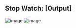 ## Stop Watch: [Output]
![image](https://github.com/user-attachments/assets/f476e26a-0c58-4f60-bbdc-64a3b1026021)
![image](https://github.com/user-attachments/assets/051a0a14-c77d-4d9f-a94f-8f757689a64b)
